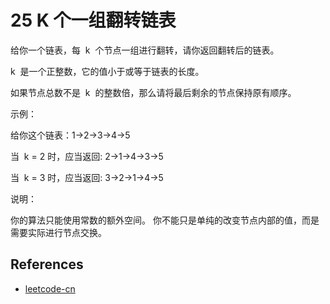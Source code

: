 # 25 K 个一组翻转链表

给你一个链表，每  k  个节点一组进行翻转，请你返回翻转后的链表。

k  是一个正整数，它的值小于或等于链表的长度。

如果节点总数不是  k  的整数倍，那么请将最后剩余的节点保持原有顺序。

示例：

给你这个链表：1->2->3->4->5

当  k = 2 时，应当返回: 2->1->4->3->5

当  k = 3 时，应当返回: 3->2->1->4->5

说明：

你的算法只能使用常数的额外空间。
你不能只是单纯的改变节点内部的值，而是需要实际进行节点交换。

## References

- [leetcode-cn](https://leetcode-cn.com/problems/reverse-nodes-in-k-group)
